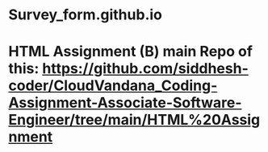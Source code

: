 # Survey_form.github.io 
# HTML Assignment (B) main Repo of this: https://github.com/siddhesh-coder/CloudVandana_Coding-Assignment-Associate-Software-Engineer/tree/main/HTML%20Assignment
